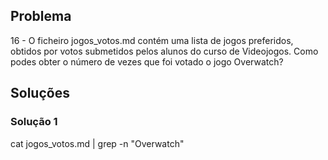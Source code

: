 ## Problema

16 - O ficheiro jogos_votos.md contém uma lista de jogos preferidos, obtidos por votos submetidos pelos alunos do curso de Videojogos. Como podes obter o número de vezes que foi votado o jogo Overwatch?

## Soluções

### Solução 1

cat jogos_votos.md | grep -n "Overwatch"

